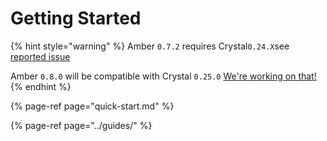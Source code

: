# Getting Started

{% hint style="warning" %}
Amber `0.7.2` requires Crystal`0.24.X`see [reported issue](https://github.com/amberframework/amber/issues/867)

Amber `0.8.0` will be compatible with Crystal `0.25.0` [We're working on that!](https://github.com/amberframework/amber/pull/826)
{% endhint %}

{% page-ref page="quick-start.md" %}

{% page-ref page="../guides/" %}



